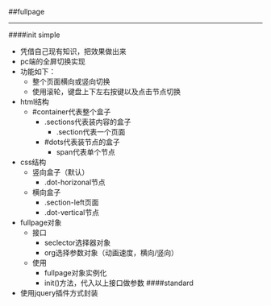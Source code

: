 ##fullpage
***
####init simple
-  凭借自己现有知识，把效果做出来
-  pc端的全屏切换实现
-  功能如下：
	- 整个页面横向或竖向切换
	- 使用滚轮，键盘上下左右按键以及点击节点切换
-  html结构
	-  #container代表整个盒子
	   -  .sections代表装内容的盒子
          -  .section代表一个页面
       -  #dots代表装节点的盒子
          -  span代表单个节点
-  css结构
	-  竖向盒子（默认）
		-  .dot-horizonal节点
	-  横向盒子
		-  .section-left页面
		-  .dot-vertical节点
-  fullpage对象
	-  接口
		-  seclector选择器对象
		-  org选择参数对象（动画速度，横向/竖向）
	-  使用
		-  fullpage对象实例化
		-  init()方法，代入以上接口做参数
####standard
-  使用jquery插件方式封装
	
